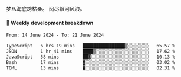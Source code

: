 梦从海底跨枯桑。
阅尽银河风浪。


#### 📝 Weekly development breakdown

<!--START_SECTION:waka-->

```txt
From: 14 June 2024 - To: 21 June 2024

TypeScript   6 hrs 19 mins   ████████████████▒░░░░░░░░   65.57 %
JSON         1 hr 41 mins    ████▒░░░░░░░░░░░░░░░░░░░░   17.62 %
JavaScript   58 mins         ██▓░░░░░░░░░░░░░░░░░░░░░░   10.13 %
Bash         17 mins         ▓░░░░░░░░░░░░░░░░░░░░░░░░   03.02 %
TOML         13 mins         ▓░░░░░░░░░░░░░░░░░░░░░░░░   02.31 %
```

<!--END_SECTION:waka-->




